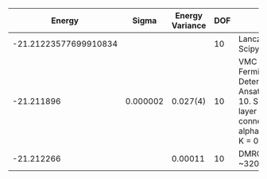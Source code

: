|       Energy          |  Sigma          | Energy Variance  | DOF |Method                                                          | Data repository                |
| ----------------------| --------------- | -----------------| ------- |------------------------------------------------------------|------------------------------- |
| -21.21223577699910834 |                 |                  |   10    | Lanczos (Quspin + Scipy)                                   | https://weinbe58.github.io/QuSpin/ |
|      -21.211896       |   0.000002      |     0.027(4)     |   10    | VMC Hidden Fermion Determinant State Ansatz (N_hidden = 10. Single hidden layer fully connected net with alpha = 64). C4 and K = 0 projections| |
| -21.212266 |                 |   0.00011     |   10    | DMRG(MaxBondDim ~3200)| |
